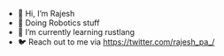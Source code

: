 - 👋 Hi, I’m Rajesh
- 🤖 Doing Robotics stuff
- 🌱 I’m currently learning rustlang
- 🐦 Reach out to me via https://twitter.com/rajesh_pa_/

